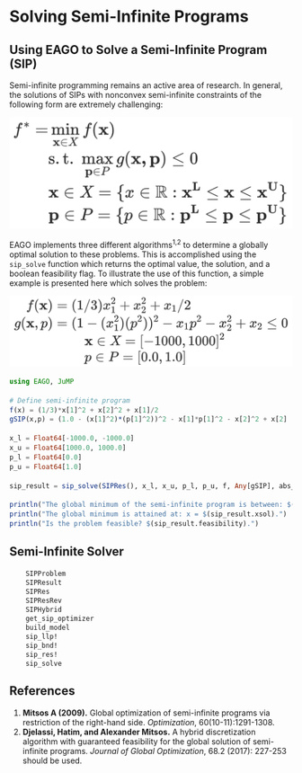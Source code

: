 # Solving Semi-Infinite Programs

## Using EAGO to Solve a Semi-Infinite Program (SIP)

Semi-infinite programming remains an active area of research. In general, the solutions of SIPs with nonconvex semi-infinite constraints of the following form are extremely challenging:

![SipProbForm](SIPProbFormulation.png)

EAGO implements three different algorithms<sup>1,2</sup> to determine a globally optimal solution to these problems. This is accomplished using the `sip_solve` function which returns the optimal value, the solution, and a boolean feasibility flag. To illustrate the use of this function, a simple example is presented here which solves the problem:

![SipForm](SIPformulation.png)

```julia
using EAGO, JuMP

# Define semi-infinite program
f(x) = (1/3)*x[1]^2 + x[2]^2 + x[1]/2
gSIP(x,p) = (1.0 - (x[1]^2)*(p[1]^2))^2 - x[1]*p[1]^2 - x[2]^2 + x[2]

x_l = Float64[-1000.0, -1000.0]
x_u = Float64[1000.0, 1000.0]
p_l = Float64[0.0]
p_u = Float64[1.0]

sip_result = sip_solve(SIPRes(), x_l, x_u, p_l, p_u, f, Any[gSIP], abs_tolerance = 1E-3)

println("The global minimum of the semi-infinite program is between: $(sip_result.lower_bound) and $(sip_result.upper_bound).")
println("The global minimum is attained at: x = $(sip_result.xsol).")
println("Is the problem feasible? $(sip_result.feasibility).")
```

## Semi-Infinite Solver

```@docs
    SIPProblem
    SIPResult
    SIPRes
    SIPResRev
    SIPHybrid
    get_sip_optimizer
    build_model
    sip_llp!
    sip_bnd!
    sip_res!
    sip_solve
```

## References

1. **Mitsos A (2009).** Global optimization of semi-infinite programs via restriction of the right-hand side. *Optimization*, 60(10-11):1291-1308.
2. **Djelassi, Hatim, and Alexander Mitsos.** A hybrid discretization algorithm with guaranteed feasibility for the global solution of semi-infinite programs. *Journal of Global Optimization*, 68.2 (2017): 227-253 should be used.

